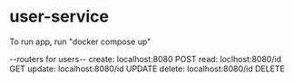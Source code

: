 # user-service

To run app, run "docker compose up"

--routers for users--
create: localhost:8080 POST
read: loclhost:8080/id GET
update: localhost:8080/id UPDATE
delete: localhost:8080/id DELETE